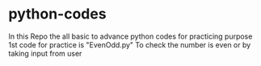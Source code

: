 # python-codes
In this Repo the all basic to advance python codes for practicing purpose 
1st code for practice is "EvenOdd.py"
To check the number is even or by taking input from user 

